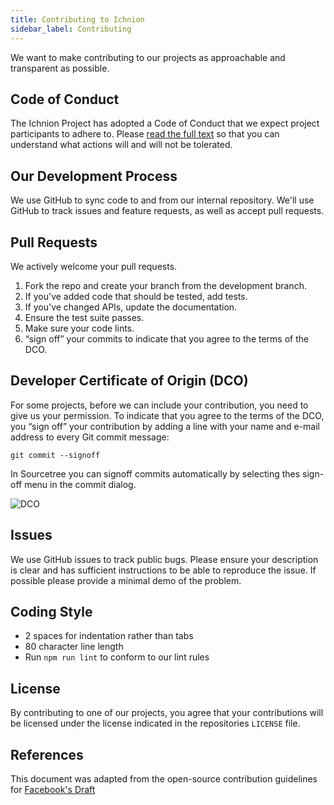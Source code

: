 ```yaml
---
title: Contributing to Ichnion
sidebar_label: Contributing
---
```


We want to make contributing to our projects as approachable and transparent as
possible.

## Code of Conduct
The Ichnion Project has adopted a Code of Conduct that we expect project
participants to adhere to. Please [read the full text](https://github.com/ichnion/.github/blob/master/CODE_OF_CONDUCT.md)
so that you can understand what actions will and will not be tolerated.

## Our Development Process
We use GitHub to sync code to and from our internal repository. We'll use GitHub
to track issues and feature requests, as well as accept pull requests.

## Pull Requests
We actively welcome your pull requests.

1. Fork the repo and create your branch from the development branch.
2. If you've added code that should be tested, add tests.
3. If you've changed APIs, update the documentation.
4. Ensure the test suite passes.
5. Make sure your code lints.
6. “sign off” your commits to indicate that you agree to the terms of the DCO.

## Developer Certificate of Origin (DCO)
For some projects, before we can include your contribution, you need to
give us your permission. To indicate that you agree to the terms of the DCO,
you “sign off” your contribution by adding a line with your name and e-mail
address to every Git commit message:

```
git commit --signoff
```

In Sourcetree you can signoff commits automatically by selecting thes sign-off menu
in the commit dialog.

![DCO](https://user-images.githubusercontent.com/914122/74705003-b88a7180-5255-11ea-939a-d9b729947865.png)

## Issues
We use GitHub issues to track public bugs. Please ensure your description is
clear and has sufficient instructions to be able to reproduce the issue.
If possible please provide a minimal demo of the problem.

## Coding Style
* 2 spaces for indentation rather than tabs
* 80 character line length
* Run `npm run lint` to conform to our lint rules

## License
By contributing to one of our projects, you agree that your contributions will be licensed
under the license indicated in the repositories `LICENSE` file.

## References
This document was adapted from the open-source contribution guidelines for
[Facebook's Draft](https://github.com/facebook/draft-js/blob/5dd99d327066f5f0b30b95ab95770822cff1ac65/CONTRIBUTING.md)
